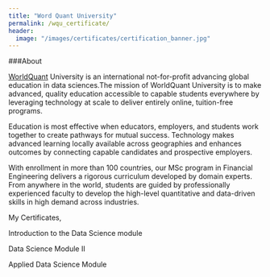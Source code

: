 ```yaml
---
title: "Word Quant University"
permalink: /wqu_certificate/
header:
  image: "/images/certificates/certification_banner.jpg"
---
```


###About

[WorldQuant](https://wqu.org/) University is an international not-for-profit advancing global education in data sciences.The mission of WorldQuant University is to make advanced, quality education accessible to capable students everywhere by leveraging technology at scale to deliver entirely online, tuition-free programs.

Education is most effective when educators, employers, and students work together to create pathways for mutual success. Technology makes advanced learning locally available across geographies and enhances outcomes by connecting capable candidates and prospective employers.

With enrollment in more than 100 countries, our MSc program in Financial Engineering delivers a rigorous curriculum developed by domain experts. From anywhere in the world, students are guided by professionally experienced faculty to develop the high-level quantitative and data-driven skills in high demand across industries.

My Certificates,

Introduction to the Data Science module
<a href="images/certificates/Certificate of Completion wordquant DS.pdf" class="image fit"><img src="images/marr_pic.jpg" alt=""></a>

Data Science Module II
<a href="images/certificates/Certificate of Completion WQU Module II.pdf" class="image fit"><img src="images/marr_pic.jpg" alt=""></a>

Applied Data Science Module
<a href="images/certificates/Certificate of Completion WQU Full.pdf" class="image fit"><img src="images/marr_pic.jpg" alt=""></a>
